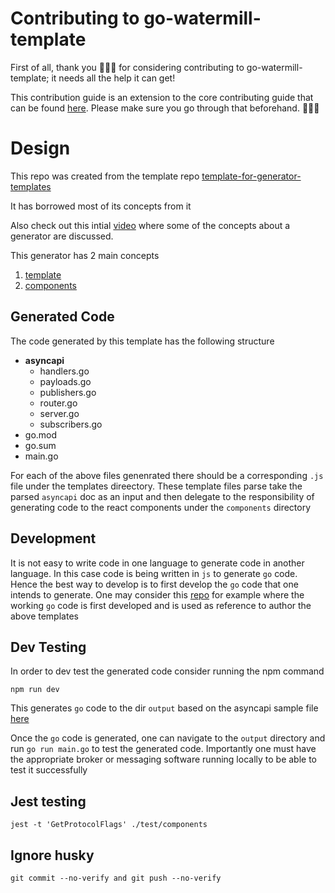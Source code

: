 # Contributing to go-watermill-template

First of all, thank you 🙇🏾‍♀️ for considering contributing to go-watermill-template; it needs all the help it can get!

This contribution guide is an extension to the core contributing guide that can be found [here](https://github.com/asyncapi/.github/blob/master/CONTRIBUTING.md). Please make sure you go through that beforehand. 🙂👍🏽

# Design

This repo was created from the template repo [template-for-generator-templates](https://github.com/asyncapi/template-for-generator-templates)

It has borrowed most of its concepts from it

Also check out this intial [video](https://www.youtube.com/watch?v=0ueeYM_0hck) where some of the concepts about a generator are discussed.

This generator has 2 main concepts

1. [template](https://github.com/asyncapi/go-watermill-template/tree/master/template)
2. [components](https://github.com/asyncapi/go-watermill-template/tree/master/components)

## Generated Code

The code generated by this template has the following structure

- __asyncapi__
  - handlers.go
  - payloads.go
  - publishers.go
  - router.go
  - server.go
  - subscribers.go
- go.mod
- go.sum
- main.go

For each of the above files genenrated there should be a corresponding `.js` file under the templates direectory.
These template files parse take the parsed `asyncapi` doc as an input and then delegate to the responsibility of generating code to the react components under the `components` directory

## Development

It is not easy to write code in one language to generate code in another language.
In this case code is being written in `js` to generate `go` code.
Hence the best way to develop is to first develop the `go` code that one intends to generate.
One may consider this [repo](https://github.com/anandsunderraman/watermill-reference) for example where the working `go` code is first developed and is used as reference to author the above templates

## Dev Testing

In order to dev test the generated code consider running the npm command

```
npm run dev
```

This generates `go` code to the dir `output` based on the asyncapi sample file [here](https://github.com/asyncapi/go-watermill-template/blob/master/test/asyncapi.yaml)

Once the `go` code is generated, one can navigate to the `output` directory and run `go run main.go` to test the generated code.
Importantly one must have the appropriate broker or messaging software running locally to be able to test it successfully

## Jest testing

```
jest -t 'GetProtocolFlags' ./test/components
```

## Ignore husky

```
git commit --no-verify and git push --no-verify
```



